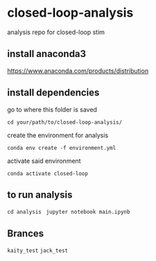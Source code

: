 # closed-loop-analysis
analysis repo for closed-loop stim

## install anaconda3
https://www.anaconda.com/products/distribution

## install dependencies
go to where this folder is saved

`cd your/path/to/closed-loop-analysis/`

create the environment for analysis

`conda env create -f environment.yml`

activate said environment

`conda activate closed-loop`


## to run analysis
`cd analysis `
`jupyter notebook main.ipynb`


## Brances
`kaity_test`
`jack_test`




